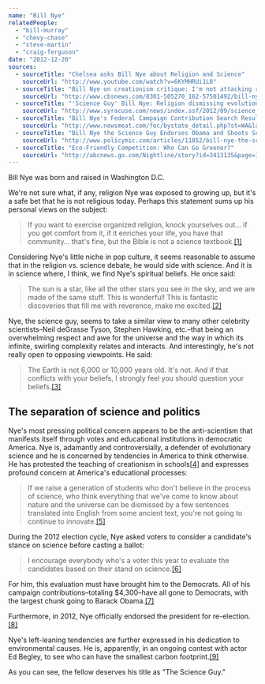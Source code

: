 ```yaml
---
name: "Bill Nye"
relatedPeople:
  - "bill-murray"
  - "chevy-chase"
  - "steve-martin"
  - "craig-ferguson"
date: "2012-12-20"
sources:
  - sourceTitle: "Chelsea asks Bill Nye about Religion and Science"
    sourceUrl: "http://www.youtube.com/watch?v=6KYMHRUi1L0"
  - sourceTitle: "Bill Nye on creationism critique: I'm not attacking religion"
    sourceUrl: "http://www.cbsnews.com/8301-505270_162-57501492/bill-nye-on-creationism-critique-im-not-attacking-religion/"
  - sourceTitle: "'Science Guy' Bill Nye: Religion dismissing evolution hurting US Science"
    sourceUrl: "http://www.syracuse.com/news/index.ssf/2012/09/science_guy_bill_nye_christian.html"
  - sourceTitle: "Bill Nye's Federal Campaign Contribution Search Results"
    sourceUrl: "http://www.newsmeat.com/fec/bystate_detail.php?st=WA&last=NYE&first=BILL"
  - sourceTitle: "Bill Nye the Science Guy Endorses Obama and Shoots Science Education in the Foot"
    sourceUrl: "http://www.policymic.com/articles/11852/bill-nye-the-science-guy-endorses-obama-and-shoots-science-education-in-the-foot"
  - sourceTitle: "Eco-Friendly Competition: Who Can Go Greener?"
    sourceUrl: "http://abcnews.go.com/Nightline/story?id=3413135&page=1#.ULzyBYUZ-Bg"
---
```


Bill Nye was born and raised in Washington D.C.

We're not sure what, if any, religion Nye was exposed to growing up, but it's a safe bet that he is not religious today. Perhaps this statement sums up his personal views on the subject:

>If you want to exercise organized religion, knock yourselves out… if you get comfort from it, if it enriches your life, you have that community… that's fine, but the Bible is not a science textbook.<a class="source-citation" href="#http://www.youtube.com/watch?v=6KYMHRUi1L0" title="Chelsea asks Bill Nye about Religion and Science">[1]</a>

Considering Nye's little niche in pop culture, it seems reasonable to assume that in the religion vs. science debate, he would side with science. And it is in science where, I think, we find Nye's spiritual beliefs. He once said:

>The sun is a star, like all the other stars you see in the sky, and we are made of the same stuff. This is wonderful! This is fantastic discoveries that fill me with reverence, make me excited.<a class="source-citation" href="#http://www.cbsnews.com/8301-505270_162-57501492/bill-nye-on-creationism-critique-im-not-attacking-religion/" title="Bill Nye on creationism critique: I&apos;m not attacking religion">[2]</a>

Nye, the science guy, seems to take a similar view to many other celebrity scientists–Neil deGrasse Tyson, Stephen Hawking, etc.–that being an overwhelming respect and awe for the universe and the way in which its infinite, swirling complexity relates and interacts. And interestingly, he's not really open to opposing viewpoints. He said:

>The Earth is not 6,000 or 10,000 years old. It's not. And if that conflicts with your beliefs, I strongly feel you should question your beliefs.<a class="source-citation" href="#http://www.cbsnews.com/8301-505270_162-57501492/bill-nye-on-creationism-critique-im-not-attacking-religion/" title="Bill Nye on creationism critique: I&apos;m not attacking religion">[3]</a>

## 

## The separation of science and politics

Nye's most pressing political concern appears to be the anti-scientism that manifests itself through votes and educational institutions in democratic America. Nye is, adamantly and controversially, a defender of evolutionary science and he is concerned by tendencies in America to think otherwise. He has protested the teaching of creationism in schools<a class="source-citation" href="#http://www.syracuse.com/news/index.ssf/2012/09/science_guy_bill_nye_christian.html" title="&apos;Science Guy&apos; Bill Nye: Religion dismissing evolution hurting US Science">[4]</a> and expresses profound concern at America's educational processes:

>If we raise a generation of students who don't believe in the process of science, who think everything that we've come to know about nature and the universe can be dismissed by a few sentences translated into English from some ancient text, you're not going to continue to innovate.<a class="source-citation" href="#http://www.syracuse.com/news/index.ssf/2012/09/science_guy_bill_nye_christian.html" title="&apos;Science Guy&apos; Bill Nye: Religion dismissing evolution hurting US Science">[5]</a>

During the 2012 election cycle, Nye asked voters to consider a candidate's stance on science before casting a ballot:

>I encourage everybody who's a voter this year to evaluate the candidates based on their stand on science.<a class="source-citation" href="#http://www.cbsnews.com/8301-505270_162-57501492/bill-nye-on-creationism-critique-im-not-attacking-religion/" title="Bill Nye on creationism critique: I&apos;m not attacking religion">[6]</a>

For him, this evaluation must have brought him to the Democrats. All of his campaign contributions–totaling $4,300–have all gone to Democrats, with the largest chunk going to Barack Obama.<a class="source-citation" href="#http://www.newsmeat.com/fec/bystate_detail.php?st=WA&last=NYE&first=BILL" title="Bill Nye&apos;s Federal Campaign Contribution Search Results">[7]</a>

Furthermore, in 2012, Nye officially endorsed the president for re-election.<a class="source-citation" href="#http://www.policymic.com/articles/11852/bill-nye-the-science-guy-endorses-obama-and-shoots-science-education-in-the-foot" title="Bill Nye the Science Guy Endorses Obama and Shoots Science Education in the Foot">[8]</a>

Nye's left-leaning tendencies are further expressed in his dedication to environmental causes. He is, apparently, in an ongoing contest with actor Ed Begley, to see who can have the smallest carbon footprint.<a class="source-citation" href="#http://abcnews.go.com/Nightline/story?id=3413135&page=1#.ULzyBYUZ-Bg" title="Eco-Friendly Competition: Who Can Go Greener?">[9]</a>

As you can see, the fellow deserves his title as "The Science Guy."